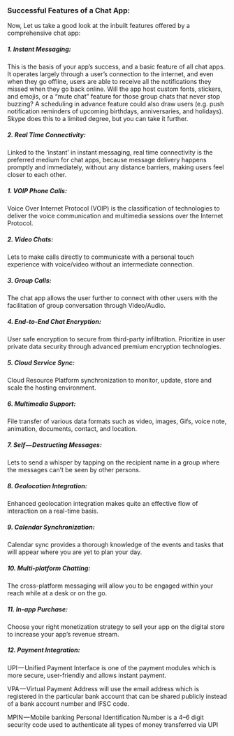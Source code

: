 ### Successful Features of a Chat App:

Now, Let us take a good look at the inbuilt features offered by a comprehensive chat app:

##### 1. Instant Messaging:

This is the basis of your app’s success, and a basic feature of all chat apps. It operates largely through a user’s connection to the internet, and even when they go offline, users are able to receive all the notifications they missed when they go back online. Will the app host custom fonts, stickers, and emojis, or a “mute chat” feature for those group chats that never stop buzzing? A scheduling in advance feature could also draw users (e.g. push notification reminders of upcoming birthdays, anniversaries, and holidays). Skype does this to a limited degree, but you can take it further.

##### 2. Real Time Connectivity:

Linked to the ‘instant’ in instant messaging, real time connectivity is the preferred medium for chat apps, because message delivery happens promptly and immediately, without any distance barriers, making users feel closer to each other.

##### 1. VOIP Phone Calls:

Voice Over Internet Protocol (VOIP) is the classification of technologies to deliver the voice communication and multimedia sessions over the Internet Protocol.

##### 2. Video Chats:

Lets to make calls directly to communicate with a personal touch experience with voice/video without an intermediate connection.

##### 3. Group Calls:

The chat app allows the user further to connect with other users with the facilitation of group conversation through Video/Audio.

##### 4. End-to-End Chat Encryption:

User safe encryption to secure from third-party infiltration. Prioritize in user private data security through advanced premium encryption technologies.

##### 5. Cloud Service Sync:

Cloud Resource Platform synchronization to monitor, update, store and scale the hosting environment.

##### 6. Multimedia Support:

File transfer of various data formats such as video, images, Gifs, voice note, animation, documents, contact, and location.

##### 7. Self — Destructing Messages:

Lets to send a whisper by tapping on the recipient name in a group where the messages can’t be seen by other persons.

##### 8. Geolocation Integration:

Enhanced geolocation integration makes quite an effective flow of interaction on a real-time basis.

##### 9. Calendar Synchronization:

Calendar sync provides a thorough knowledge of the events and tasks that will appear where you are yet to plan your day.

##### 10. Multi-platform Chatting:

The cross-platform messaging will allow you to be engaged within your reach while at a desk or on the go.

##### 11. In-app Purchase:

Choose your right monetization strategy to sell your app on the digital store to increase your app’s revenue stream.

##### 12. Payment Integration:

UPI — Unified Payment Interface is one of the payment modules which is more secure, user-friendly and allows instant payment.

VPA — Virtual Payment Address will use the email address which is registered in the particular bank account that can be shared publicly instead of a bank account number and IFSC code.

MPIN — Mobile banking Personal Identification Number is a 4–6 digit security code used to authenticate all types of money transferred via UPI
